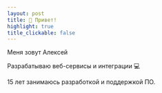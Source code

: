 ```yaml
---
layout: post
title: 👋 Привет!
highlight: true
title_clickable: false
---
```


Меня зовут Алексей

Разрабатываю веб-сервисы и интеграции 💻

15 лет занимаюсь разработкой и поддержкой ПО.
